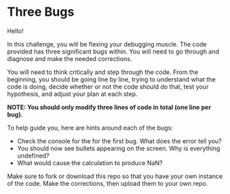 # Three Bugs

Hello!

In this challenge, you will be flexing your debugging muscle. The code provided has three significant bugs within. You will need to go through and diagnose and make the needed corrections.

You will need to think critically and step through the code. From the beginning, you should be going line by line, trying to understand what the code is doing, decide whether or not the code should do that, test your hypothesis, and adjust your plan at each step.

**NOTE: You should only modify three lines of code in total (one line per bug).**

To help guide you, here are hints around each of the bugs:
* Check the console for the for the first bug. What does the error tell you?
* You should now see bullets appearing on the screen. Why is everything undefined?
* What would cause the calculation to produce NaN?

Make sure to fork or download this repo so that you have your own instance of the code. Make the corrections, then upload them to your own repo.
